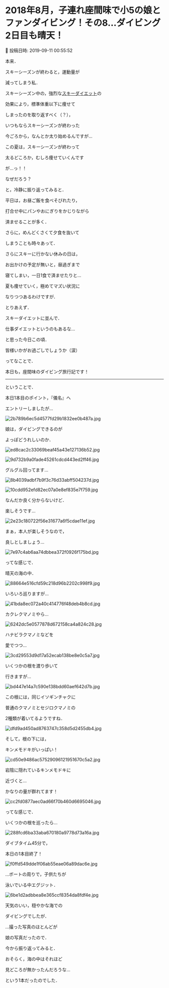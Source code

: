 # 2018年8月，子連れ座間味で小5の娘とファンダイビング！その8…ダイビング2日目も晴天！

📅 投稿日時: 2019-09-11 00:55:52

本来．


スキーシーズンが終わると，運動量が


減ってしまう私．





スキーシーズン中の，強烈な[スキーダイエット](edd0452732278bcfc87b9419cd5bf3f1e.md)の


効果により，標準体重以下に痩せて


しまったのを取り返すべく（？），


いつもならスキーシーズンが終わった


今ごろから，なんとか太り始めるんですが…





この夏は，スキーシーズンが終わって


太るどころか，むしろ痩せていくんです


が…っ！！





なぜだろう？


と，冷静に振り返ってみると．


平日は，お昼ご飯を食べそびれたり，


打合せ中にパンやおにぎりをかじりながら


済ませることが多く．


さらに，めんどくさくて夕食を抜いて


しまうことも時々あって．





さらにスキーに行かない休みの日は，


お出かけの予定が無いと，昼過ぎまで


寝てしまい，一日1食で済ませたりと…





夏も痩せていく，極めてマズい状況に


なりつつあるわけですが．


とりあえず．


スキーダイエットに並んで．


仕事ダイエットというのもあるな…


と思った今日この頃．


皆様いかがお過ごしでしょうか（涙）





ってなことで．


本日も，座間味のダイビング旅行記です！


---





ということで．


本日1本目のポイント，『儀名』へ


エントリーしましたが…




![2b789b6ec5d4577fd29b1832ee0b487a.jpg](images/2b789b6ec5d4577fd29b1832ee0b487a.jpg)




娘は，ダイビングできるのが


よっぽどうれしいのか．




![ed8cac2c33069beaf45a43e127136b52.jpg](images/ed8cac2c33069beaf45a43e127136b52.jpg)









![9d732b9a0fade45261cdcd443ed2ff46.jpg](images/9d732b9a0fade45261cdcd443ed2ff46.jpg)




グルグル回ってます…




![8b4039adbf7b9f3c76d33abff504237d.jpg](images/8b4039adbf7b9f3c76d33abff504237d.jpg)









![10cdd952efd82ec07a0e8ef835e7f759.jpg](images/10cdd952efd82ec07a0e8ef835e7f759.jpg)




なんだか良く分からないけど．


楽しそうです…




![2e23c180722f56e31677a6f5cdae11ef.jpg](images/2e23c180722f56e31677a6f5cdae11ef.jpg)




まぁ，本人が楽しそうなので，


良しとしましょう…




![7e97c4ab6aa74dbbea372f0926f175bd.jpg](images/7e97c4ab6aa74dbbea372f0926f175bd.jpg)




ってな感じで．


晴天の海の中．




![88664e516cfd59c218d96b2202c998f9.jpg](images/88664e516cfd59c218d96b2202c998f9.jpg)




いろいろ巡りますが…




![41bda8ec072a40c414776f48deb4b8cd.jpg](images/41bda8ec072a40c414776f48deb4b8cd.jpg)




カクレクマノミやら…




![6242dc5e0577878d672158ca4a824c28.jpg](images/6242dc5e0577878d672158ca4a824c28.jpg)




ハナビラクマノミなどを


愛でつつ…




![3cd29553d9d17a52ecab138be8e0c5a7.jpg](images/3cd29553d9d17a52ecab138be8e0c5a7.jpg)




いくつかの根を渡り歩いて


行きますが…




![bd447e14a7c590e138bdd60aef642d7b.jpg](images/bd447e14a7c590e138bdd60aef642d7b.jpg)




この根には，同じイソギンチャクに


普通のクマノミとセジロクマノミの


2種類が着いてるようですね．




![dfd9ad450ad8763747c358d5d2455db4.jpg](images/dfd9ad450ad8763747c358d5d2455db4.jpg)




そして，根の下には，


キンメモドキがいっぱい！




![cd50e9486ac57529096121951670c5a2.jpg](images/cd50e9486ac57529096121951670c5a2.jpg)




岩陰に隠れているキンメモドキに


近づくと…


かなりの量が群れてます！




![cc2fd0877aec0ad66f70b460d6695046.jpg](images/cc2fd0877aec0ad66f70b460d6695046.jpg)




ってな感じで．


いくつかの根を巡ったら…




![288fcd6ba33aba670180a9778d73a16a.jpg](images/288fcd6ba33aba670180a9778d73a16a.jpg)




ダイブタイム45分で，


本日の1本目終了！




![f0ffd549dde1f06ab55eae06a89dac6e.jpg](images/f0ffd549dde1f06ab55eae06a89dac6e.jpg)




…ボートの周りで，子供たちが


泳いでいる中エグジット．




![6be1d2adbbea8e365ccf8354da8fdf4e.jpg](images/6be1d2adbbea8e365ccf8354da8fdf4e.jpg)




天気のいい，穏やかな海での


ダイビングでしたが．





…撮った写真のほとんどが


娘の写真だったので．


今から振り返ってみると．


おそらく，海の中はそれほど


見どころが無かったんだろうな…


という1本だったのでした．
